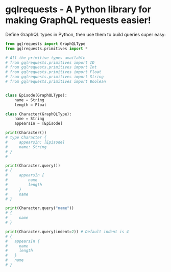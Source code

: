 # gqlrequests - A Python library for making GraphQL requests easier!
Define GraphQL types in Python, then use them to build queries super easy:
```py
from gqlrequests import GraphQLType
from gqlrequests.primitives import *

# All the primitive types available
# from gqlrequests.primitives import ID
# from gqlrequests.primitives import Int
# from gqlrequests.primitives import Float
# from gqlrequests.primitives import String
# from gqlrequests.primitives import Boolean


class Episode(GraphQLType):
    name = String
    length = Float

class Character(GraphQLType):
    name = String
    appearsIn = [Episode]

print(Character())
# type Character {
#     appearsIn: [Episode]
#     name: String
# }
#

print(Character.query())
# {
#     appearsIn {
#         name
#         length
#     }
#     name
# } 

print(Character.query("name"))
# {
#     name
# } 

print(Character.query(indent=2)) # Default indent is 4
# {
#   appearsIn {
#     name
#     length
#   }
#   name
# } 
```
